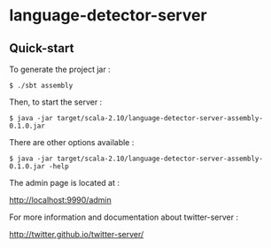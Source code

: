 language-detector-server
========================

Quick-start
-----------

To generate the project jar :

    $ ./sbt assembly

Then, to start the server :

    $ java -jar target/scala-2.10/language-detector-server-assembly-0.1.0.jar

There are other options available :

    $ java -jar target/scala-2.10/language-detector-server-assembly-0.1.0.jar -help

The admin page is located at :

<http://localhost:9990/admin>

For more information and documentation about twitter-server :

<http://twitter.github.io/twitter-server/>
